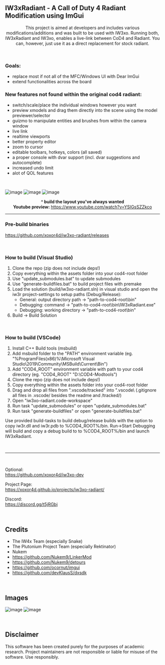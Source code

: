 ## IW3xRadiant - A Call of Duty 4 Radiant Modification using ImGui

<p align="center">
	This project is aimed at developers and includes various modifications/additions and was built to be used with IW3xo.  
Running both, IW3xRadiant and IW3xo, enables a live-link between CoD4 and Radiant. You can, however, just use it as a direct replacement for stock radiant.

</p>

<br>

### Goals:
- replace most if not all of the MFC/Windows UI with Dear ImGui
- extend functionalities across the board

### New features not found within the original cod4 radiant:
- switch/scale/place the individual windows however you want
- preview xmodels and drag them directly into the scene using the model previewer/selector
- guizmo to manipulate entities and brushes from within the camera window
- live link
- realtime viewports
- better property editor 
- zoom to cursor
- editable toolbars, hotkeys, colors (all saved)
- a proper console with dvar support (incl. dvar suggestions and autocomplete)
- increased undo limit
- alot of QOL features

<br>

![image](https://user-images.githubusercontent.com/45299104/136064749-f4dcde48-5e08-4d1e-8c9d-5ffc3e9e54cc.jpg)
![image](https://user-images.githubusercontent.com/45299104/136065983-e049e9c6-eb5f-43bf-83a0-7c51f6394a16.jpg)
![image](https://user-images.githubusercontent.com/45299104/143088571-8a392c17-ed21-4639-9afb-f4fa492e3fca.jpg)


<p align="center">
	<b>^ build the layout you've always wanted</b><br>
    <b>Youtube preview: </b>
    <a href="https://www.youtube.com/watch?v=YSIGsSZZkco">https://www.youtube.com/watch?v=YSIGsSZZkco</a><br>
</p>

___

### Pre-build binaries
https://github.com/xoxor4d/iw3xo-radiant/releases

<br>

### How to build (Visual Studio)
1. Clone the repo (zip does not include deps!)
2. Copy everything within the assets folder into your cod4-root folder
3. Use "update_submodules.bat" to update submodules
4. Use "generate-buildfiles.bat" to build project files with premake
5. Load the solution (build/iw3xo-radiant.sln) in visual studio and open the iw3r project-settings to setup paths (Debug/Release):
   - General:   output directory path -> "path-to-cod4-root\bin\"
   - Debugging: command -> "path-to-cod4-root\bin\IW3xRadiant.exe"
   - Debugging: working directory -> "path-to-cod4-root\bin\"
6. Build -> Build Solution

<br>

### How to build (VSCode)
1. Install C++ Build tools (msbuild)
2. Add msbuild folder to the "PATH" environment variable (eg. "%ProgramFiles(x86)%\Microsoft Visual Studio\2019\Community\MSBuild\Current\Bin")
3. Add "COD4_ROOT" environment variable with path to your cod4 directory (eg. "COD4_ROOT" "D:\COD4-Modtools")
4. Clone the repo (zip does not include deps!)
5. Copy everything within the assets folder into your cod4-root folder
6. Drag and drop all files from ".vscode/tracked\" into ".vscode\ (.gitignore all files in .vscode/ besides the readme and /tracked/)
7. Open "iw3xo-radiant.code-workspace" 
8. Run task "update_submodules" or open "update_submodules.bat"
9. Run task "generate-buildfiles" or open "generate-buildfiles.bat"

Use provided build-tasks to build debug/release builds with the option to copy iw3r.dll and iw3r.pdb to %COD4_ROOT%/bin.
Run->Start Debugging will build and copy a debug build to to %COD4_ROOT%/bin and launch IW3xRadiant.

<br>

___

<br>

Optional:  
https://github.com/xoxor4d/iw3xo-dev

Project Page:  
https://xoxor4d.github.io/projects/iw3xo-radiant/

Discord:  
https://discord.gg/t5jRGbj

<br>

## Credits
- The IW4x Team (especially Snake)
- The Plutonium Project Team (especially Rektinator)
- Nukem
- https://github.com/Nukem9/LinkerMod
- https://github.com/Nukem9/detours
- https://github.com/ocornut/imgui
- https://github.com/devKlausS/dxsdk

<br>

## Images

![image](https://user-images.githubusercontent.com/45299104/136064807-e08d54bd-e11a-48ae-a01d-1fe87fc4159c.jpg)
![image](https://user-images.githubusercontent.com/45299104/131264943-5bbb6cca-1853-4c77-b520-3ba76384abc5.png)

<br>

## Disclaimer
This software has been created purely for the purposes of academic research. Project maintainers are not responsible or liable for misuse of the software. Use responsibly.
